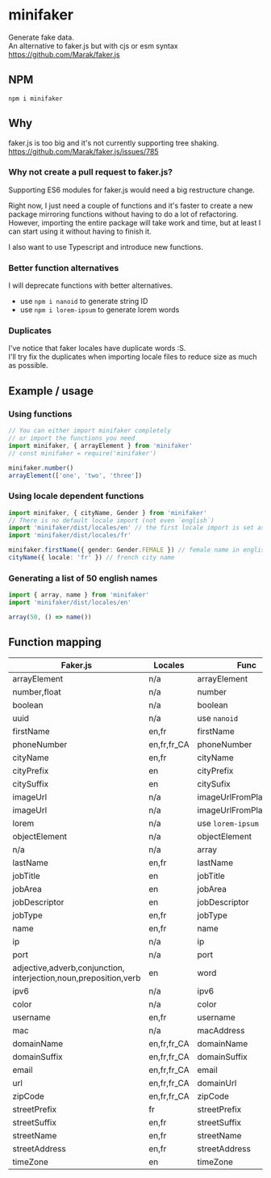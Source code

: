 # minifaker

Generate fake data.  
An alternative to faker.js but with cjs or esm syntax
<https://github.com/Marak/faker.js>

## NPM

`npm i minifaker`

## Why

faker.js is too big and it's not currently supporting tree shaking.
<https://github.com/Marak/faker.js/issues/785>

### Why not create a pull request to faker.js?

Supporting ES6 modules for faker.js would need a big restructure change.

Right now, I just need a couple of functions and it's faster to create a new package mirroring functions without having to do a lot of refactoring. However, importing the entire package will take work and time, but at least I can start using it without having to finish it.

I also want to use Typescript and introduce new functions.

### Better function alternatives

I will deprecate functions with better alternatives.

- use `npm i nanoid` to generate string ID
- use `npm i lorem-ipsum` to generate lorem words  

### Duplicates

I've notice that faker locales have duplicate words :S.  
I'll try fix the duplicates when importing locale files to reduce size as much as possible.

## Example / usage

### Using functions

```ts
// You can either import minifaker completely 
// or import the functions you need
import minifaker, { arrayElement } from 'minifaker'
// const minifaker = require('minifaker')

minifaker.number()
arrayElement(['one', 'two', 'three'])
```

### Using locale dependent functions

```ts
import minifaker, { cityName, Gender } from 'minifaker'
// There is no default locale import (not even `english`)
import 'minifaker/dist/locales/en' // the first locale import is set as default
import 'minifaker/dist/locales/fr'

minifaker.firstName({ gender: Gender.FEMALE }) // female name in english
cityName({ locale: 'fr' }) // french city name
```

### Generating a list of 50 english names

```ts
import { array, name } from 'minifaker'
import 'minifaker/dist/locales/en'

array(50, () => name())
```

## Function mapping

|Faker.js|Locales|Func|
|-|-|-|
arrayElement|n/a|arrayElement
number,float|n/a|number
boolean|n/a|boolean
uuid|n/a|use `nanoid`
firstName|en,fr|firstName
phoneNumber|en,fr,fr_CA|phoneNumber
cityName|en,fr|cityName
cityPrefix|en|cityPrefix
citySuffix|en|citySufix
imageUrl|n/a|imageUrlFromPlaceIMG
imageUrl|n/a|imageUrlFromPlaceholder
lorem|n/a|use `lorem-ipsum`
objectElement|n/a|objectElement
n/a|n/a|array
lastName|en,fr|lastName
jobTitle|en|jobTitle
jobArea|en|jobArea
jobDescriptor|en|jobDescriptor
jobType|en,fr|jobType
name|en,fr|name
ip|n/a|ip
port|n/a|port
adjective,adverb,conjunction,  interjection,noun,preposition,verb|en|word
ipv6|n/a|ipv6
color|n/a|color
username|en,fr|username
mac|n/a|macAddress
domainName|en,fr,fr_CA|domainName
domainSuffix|en,fr,fr_CA|domainSuffix
email|en,fr,fr_CA|email
url|en,fr,fr_CA|domainUrl
zipCode|en,fr,fr_CA|zipCode
streetPrefix|fr|streetPrefix
streetSuffix|en,fr|streetSuffix
streetName|en,fr|streetName
streetAddress|en,fr|streetAddress
timeZone|en|timeZone
